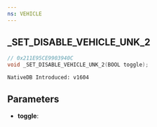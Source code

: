 ```yaml
---
ns: VEHICLE
---
```

## _SET_DISABLE_VEHICLE_UNK_2

```c
// 0x211E95CE9903940C
void _SET_DISABLE_VEHICLE_UNK_2(BOOL toggle);
```

```
NativeDB Introduced: v1604
```

## Parameters
* **toggle**:
